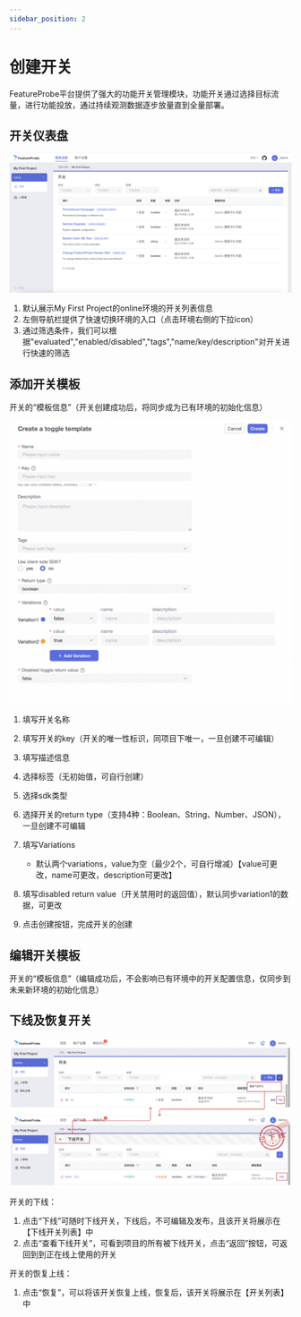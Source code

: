 ```yaml
---
sidebar_position: 2
---
```



# 创建开关

FeatureProbe平台提供了强大的功能开关管理模块，功能开关通过选择目标流量，进行功能投放，通过持续观测数据逐步放量直到全量部署。
## 开关仪表盘 

![toggles screenshot](../../../../../../pictures/toggles_zh.png)

1. 默认展示My First Project的online环境的开关列表信息
2. 左侧导航栏提供了快速切换环境的入口（点击环境右侧的下拉icon）
3. 通过筛选条件，我们可以根据"evaluated","enabled/disabled","tags","name/key/description"对开关进行快速的筛选

## 添加开关模板
开关的“模板信息”（开关创建成功后，将同步成为已有环境的初始化信息）

![create toggle screenshot](../../../../../../pictures/create_toggle_zh.png)

1. 填写开关名称
2. 填写开关的key（开关的唯一性标识，同项目下唯一，一旦创建不可编辑）
3. 填写描述信息
4. 选择标签（无初始值，可自行创建）
5. 选择sdk类型
6. 选择开关的return type（支持4种：Boolean、String、Number、JSON），一旦创建不可编辑
7. 填写Variations
    - 默认两个variations，value为空（最少2个，可自行增减）【value可更改，name可更改，description可更改】

8. 填写disabled return value（开关禁用时的返回值），默认同步variation1的数据，可更改
9. 点击创建按钮，完成开关的创建

## 编辑开关模板
开关的“模板信息”（编辑成功后，不会影响已有环境中的开关配置信息，仅同步到未来新环境的初始化信息）

## 下线及恢复开关

![edit environment screenshot](../../../../../../pictures/archived_toggle.png)

开关的下线：
1. 点击“下线”可随时下线开关，下线后，不可编辑及发布，且该开关将展示在【下线开关列表】中
2. 点击“查看下线开关”，可看到项目的所有被下线开关，点击“返回”按钮，可返回到到正在线上使用的开关

开关的恢复上线：
1. 点击“恢复”，可以将该开关恢复上线，恢复后，该开关将展示在【开关列表】中



